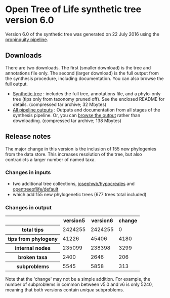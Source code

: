 # Open Tree of Life synthetic tree version 6.0

Version 6.0 of the synthetic tree was generated on 22 July 2016 using the [propinquity pipeline](https://github.com/OpenTreeOfLife/propinquity).

## Downloads
There are two downloads. The first (smaller download) is the tree and annotations file only. The second (larger download) is the full output from the synthesis procedure, including documentation. You can also browse the full output.

* [Synthetic tree](http://files.opentreeoflife.org/synthesis/opentree6.0/opentree6.0_tree.tar.gz) : includes the full tree, annotations file, and a phylo-only tree (tips only from taxonomy pruned off). See the enclosed README for details. (compressed tar archive; 32 Mbytes)
* [All pipeline outputs](http://files.opentreeoflife.org/synthesis/opentree6.0/opentree5.0_output.tgz) : Outputs and documentation from all stages of the synthesis pipeline. Or, you can [browse the output](http://files.opentreeoflife.org/synthesis/opentree6.0/output/index.html) rather than downloading. (compressed tar archive; 138 Mbytes)

## Release notes

The major change in this version is the inclusion of 155 new phylogenies from the data store. This increases resolution of the tree, but also contradicts a larger number of named taxa.

### Changes in inputs

* two additional tree collections, [josephwb/hypocreales](https://tree.opentreeoflife.org/curator/collections/josephwb/hypocreales) and [opentreeoflife/default](https://tree.opentreeoflife.org/curator/collections/opentreeoflife/default)
* which add 155 new phylogenetic trees (677 trees total included)

### Changes in output

<!-- 
N.B. stats tables must use inline HTML, since web2py doesn't know how to render table markdown :-/ 
-->
<table class="table table-condensed">
 <tr>
  <th><!--statistic-->&nbsp;</th>
  <th>version5</th>
  <th>version6</th>
  <th>change</th>
 </tr>
 <tr>
  <th>total tips</th>
  <td>2424255</td>
  <td>2424255</td>
  <td>0</td>
 </tr>
 <tr>
  <th>tips from phylogeny</th>
  <td>41226</td>
  <td>45406</td>
  <td>4180</td>
 </tr>
 <tr>
  <th>internal nodes</th>
  <td>235099</td>
  <td>238398</td>
  <td>3299</td>
 </tr>
 <tr>
  <th>broken taxa</th>
  <td>2400</td>
  <td>2646</td>
  <td>206</td>
 </tr>
 <tr>
  <th>subproblems</th>
  <td>5545</td>
  <td>5858</td>
  <td>313</td>
 </tr>
</table>

Note that the 'change' may not be a simple addition. For example, the number of subproblems in common between v5.0 and v6 is only 5240, meaning that both versions contain *unique* subproblems.

